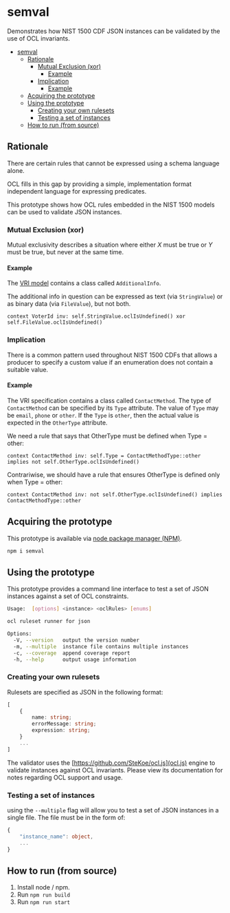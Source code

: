 # semval

Demonstrates how NIST 1500 CDF JSON instances can be validated by the use of OCL invariants.

<!-- TOC -->

- [semval](#semval)
    - [Rationale](#rationale)
        - [Mutual Exclusion (xor)](#mutual-exclusion-xor)
            - [Example](#example)
        - [Implication](#implication)
            - [Example](#example-1)
    - [Acquiring the prototype](#acquiring-the-prototype)
    - [Using the prototype](#using-the-prototype)
        - [Creating your own rulesets](#creating-your-own-rulesets)
        - [Testing a set of instances](#testing-a-set-of-instances)
    - [How to run (from source)](#how-to-run-from-source)

<!-- /TOC -->

## Rationale

There are certain rules that cannot be expressed using a schema language alone.

OCL fills in this gap by providing a simple, implementation format independent language for expressing predicates.

This prototype shows how OCL rules embedded in the NIST 1500 models can be used to validate JSON instances.

### Mutual Exclusion (xor)

Mutual exclusivity describes a situation where either *X* must be true or *Y* must be true, but never at the same time.

#### Example

The [VRI model](https://github.com/usnistgov/VoterRecordsInterchange/blob/master/VRI_UML_Documentation.md) contains a class called `AdditionalInfo`.

The additional info in question can be expressed as text (via `StringValue`) or as binary data (via `FileValue`), but not both.

```ocl
context VoterId inv: self.StringValue.oclIsUndefined() xor self.FileValue.oclIsUndefined()
```

### Implication

There is a common pattern used throughout NIST 1500 CDFs that allows a producer to specify a custom value if an enumeration does not contain a suitable value.

#### Example

The VRI specification contains a class called `ContactMethod`. The type of `ContactMethod` can be specified by its `Type` attribute. The value of `Type` may be `email`, `phone` or `other`. If the `Type` is `other`, then the actual value is expected in the `OtherType` attribute.

We need a rule that says that OtherType must be defined when Type = other:

```ocl
context ContactMethod inv: self.Type = ContactMethodType::other implies not self.OtherType.oclIsUndefined()
```

Contrariwise, we should have a rule that ensures OtherType is defined only when Type = other:

```ocl
context ContactMethod inv: not self.OtherType.oclIsUndefined() implies ContactMethodType::other
```

## Acquiring the prototype

This prototype is available via [node package manager (NPM)](https://www.npmjs.com/package/semval).

```sh
npm i semval
```

## Using the prototype

This prototype provides a command line interface to test a set of JSON instances against a set of OCL constraints.

```sh
Usage:  [options] <instance> <oclRules> [enums]

ocl ruleset runner for json

Options:
  -V, --version   output the version number
  -m, --multiple  instance file contains multiple instances
  -c, --coverage  append coverage report
  -h, --help      output usage information
```

### Creating your own rulesets

Rulesets are specified as JSON in the following format:

```typescript
[
    {
        name: string;
        errorMessage: string;
        expression: string;
    }
    ...
]
```

The validator uses the [https://github.com/SteKoe/ocl.js](ocl.js) engine to validate instances against OCL invariants. Please view its documentation for notes regarding OCL support and usage.

### Testing a set of instances

using the `--multiple` flag will allow you to test a set of JSON instances in a single file. The file must be in the form of:

```typescript
{
    "instance_name": object,
    ...
}
```

## How to run (from source)

1. Install node / npm.
2. Run `npm run build`
3. Run `npm run start`
